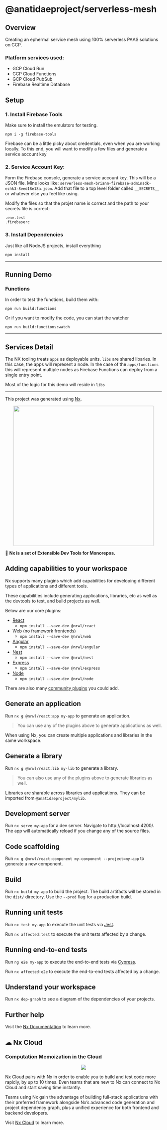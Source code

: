 # @anatidaeproject/serverless-mesh

## Overview
Creating an ephermal service mesh using 100% serverless PAAS solutions on GCP.

### Platform services used:
- GCP Cloud Run
- GCP Cloud Functions
- GCP Cloud PubSub
- Firebase Realtime Database

## Setup

### 1. Install Firebase Tools
Make sure to install the emulators for testing.
```
npm i -g firebase-tools
``` 

Firebase can be a little picky about credentials, even when you are working locally.
To this end, you will want to modify a few files and generate a service account key

### 2. Service Account Key:
Form the Firebase console, generate a service account key. This will be a JSON file. Mine looks like: `serverless-mesh-brianm-firebase-adminsdk-ezhk3-8eed18e18a.json`. Add that file to a top level folder called `__SECRETS__` or whatever else you feel like using.

Modify the files so that the projet name is correct and the path to your secrets file is correct: 
```
.env.test
.firebaserc
```

### 3. Install Dependencies
Just like all NodeJS projects, install everything
```
npm install
```
----------
## Running Demo

### Functions
In order to test the functions, build them with:
```
npm run build:functions
```
Or if you want to modify the code, you can start the watcher
```
npm run build:functions:watch
```

----------
## Services Detail
The NX tooling treats `apps` as deployable units. `libs` are shared libaries. In this case, the apps will represent a node. In the case of the `apps/functions` this will represent multiple nodes as Firebase Functions can deploy from a single entry point.

Most of the logic for this demo will reside in `libs`

----------

This project was generated using [Nx](https://nx.dev).

<p align="center"><img src="https://raw.githubusercontent.com/nrwl/nx/master/images/nx-logo.png" width="450"></p>

🔎 **Nx is a set of Extensible Dev Tools for Monorepos.**

## Adding capabilities to your workspace

Nx supports many plugins which add capabilities for developing different types of applications and different tools.

These capabilities include generating applications, libraries, etc as well as the devtools to test, and build projects as well.

Below are our core plugins:

- [React](https://reactjs.org)
  - `npm install --save-dev @nrwl/react`
- Web (no framework frontends)
  - `npm install --save-dev @nrwl/web`
- [Angular](https://angular.io)
  - `npm install --save-dev @nrwl/angular`
- [Nest](https://nestjs.com)
  - `npm install --save-dev @nrwl/nest`
- [Express](https://expressjs.com)
  - `npm install --save-dev @nrwl/express`
- [Node](https://nodejs.org)
  - `npm install --save-dev @nrwl/node`

There are also many [community plugins](https://nx.dev/nx-community) you could add.

## Generate an application

Run `nx g @nrwl/react:app my-app` to generate an application.

> You can use any of the plugins above to generate applications as well.

When using Nx, you can create multiple applications and libraries in the same workspace.

## Generate a library

Run `nx g @nrwl/react:lib my-lib` to generate a library.

> You can also use any of the plugins above to generate libraries as well.

Libraries are sharable across libraries and applications. They can be imported from `@anatidaeproject/mylib`.

## Development server

Run `nx serve my-app` for a dev server. Navigate to http://localhost:4200/. The app will automatically reload if you change any of the source files.

## Code scaffolding

Run `nx g @nrwl/react:component my-component --project=my-app` to generate a new component.

## Build

Run `nx build my-app` to build the project. The build artifacts will be stored in the `dist/` directory. Use the `--prod` flag for a production build.

## Running unit tests

Run `nx test my-app` to execute the unit tests via [Jest](https://jestjs.io).

Run `nx affected:test` to execute the unit tests affected by a change.

## Running end-to-end tests

Run `ng e2e my-app` to execute the end-to-end tests via [Cypress](https://www.cypress.io).

Run `nx affected:e2e` to execute the end-to-end tests affected by a change.

## Understand your workspace

Run `nx dep-graph` to see a diagram of the dependencies of your projects.

## Further help

Visit the [Nx Documentation](https://nx.dev) to learn more.

## ☁ Nx Cloud

### Computation Memoization in the Cloud

<p align="center"><img src="https://raw.githubusercontent.com/nrwl/nx/master/images/nx-cloud-card.png"></p>

Nx Cloud pairs with Nx in order to enable you to build and test code more rapidly, by up to 10 times. Even teams that are new to Nx can connect to Nx Cloud and start saving time instantly.

Teams using Nx gain the advantage of building full-stack applications with their preferred framework alongside Nx’s advanced code generation and project dependency graph, plus a unified experience for both frontend and backend developers.

Visit [Nx Cloud](https://nx.app/) to learn more.
